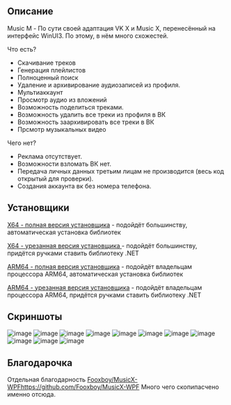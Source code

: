 ## Описание
Music M - По сути своей адаптация VK X и Music X, перенесённый на интерфейс WinUI3. По этому, в нём много схожестей.

Что есть?

- Скачивание треков
- Генерация плейлистов
- Полноценный поиск
- Удаление и архивирование аудиозаписей из профиля.
- Мультиаккаунт
- Просмотр аудио из вложений
- Возможность поделиться треками.
- Возможность удалить все треки из профиля в ВК
- Возможность заархивировать все треки в ВК
- Прсмотр музыкальных видео

Чего нет? 

- Реклама отсутствует.
- Возможности взломать ВК нет.
- Передача личных данных третьим лицам не производится (весь код открытый для проверки).
- Создания аккаунта вк без номера телефона.


## Установщики

[X64 - полная версия установщика](https://github.com/MaKrotos/Music-M/releases/download/0.2.1.5/Setup.FULL.exe) - подойдёт большинству, автоматическая установка библиотек

[X64 - урезанная версия установщика ](https://github.com/MaKrotos/Music-M/releases/download/0.2.1.5/Setup.SLIM.exe) - подойдёт большинству, придётся ручками ставить библиотеку .NET


[ARM64 - полная версия установщика](https://github.com/MaKrotos/Music-M/releases/download/0.2.1.5/Setup.ARM64.FULL.exe) - подойдёт владельцам процессора ARM64, автоматическая установка библиотек

[ARM64 - урезанная версия установщика](https://github.com/MaKrotos/Music-M/releases/download/0.2.1.5/Setup.ARM64.SLIM.exe) - подойдёт владельцам процессора ARM64, придётся ручками ставить библиотеку .NET

## Скриншоты
![image](https://github.com/user-attachments/assets/6525ad2f-18c8-48c4-8605-ad68c118702a)
![image](https://github.com/user-attachments/assets/89689566-7940-4dae-861f-4eae2fb8afd5)
![image](https://github.com/user-attachments/assets/ca2eae3c-443e-464d-a04e-eace7d4cba2b)
![image](https://github.com/user-attachments/assets/db59c45b-9101-44aa-bfac-df29ec0d88f4)
![image](https://github.com/user-attachments/assets/4f5fec4d-d0af-4082-84b7-ea6b3d015cb4)
![image](https://github.com/user-attachments/assets/af681632-263c-438d-a138-e91975220fd3)
![image](https://github.com/user-attachments/assets/3766499d-052d-435c-a673-808e8bfbc315)
![image](https://github.com/user-attachments/assets/228499f9-a7d7-492a-ace6-5329b02e1bdb)
![image](https://github.com/user-attachments/assets/7fb9122a-88ed-4042-96ae-288949a884b0)
![image](https://github.com/user-attachments/assets/e98cbf79-a4a6-434c-b382-089c9abe7ffd)
![image](https://github.com/user-attachments/assets/b859710a-fc2c-4ac0-865f-90d2cbe36816)


## Благодарочка
Отдельная благодарность [Fooxboy/MusicX-WPF](https://github.com/Fooxboy/MusicX-WPF)https://github.com/Fooxboy/MusicX-WPF
Много чего скопипасчено именно отсюда.
